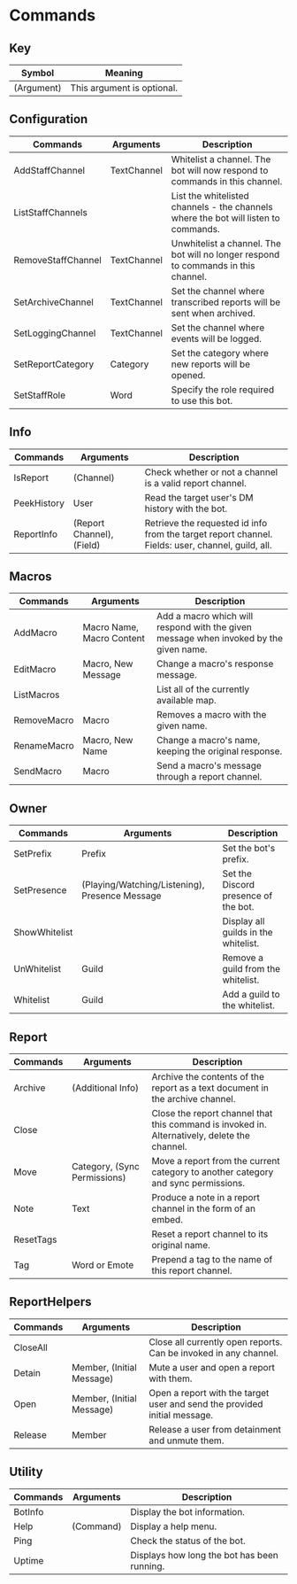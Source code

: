 # Commands

## Key
| Symbol     | Meaning                    |
| ---------- | -------------------------- |
| (Argument) | This argument is optional. |

## Configuration
| Commands           | Arguments   | Description                                                                         |
| ------------------ | ----------- | ----------------------------------------------------------------------------------- |
| AddStaffChannel    | TextChannel | Whitelist a channel. The bot will now respond to commands in this channel.          |
| ListStaffChannels  | <none>      | List the whitelisted channels - the channels where the bot will listen to commands. |
| RemoveStaffChannel | TextChannel | Unwhitelist a channel. The bot will no longer respond to commands in this channel.  |
| SetArchiveChannel  | TextChannel | Set the channel where transcribed reports will be sent when archived.               |
| SetLoggingChannel  | TextChannel | Set the channel where events will be logged.                                        |
| SetReportCategory  | Category    | Set the category where new reports will be opened.                                  |
| SetStaffRole       | Word        | Specify the role required to use this bot.                                          |

## Info
| Commands    | Arguments                 | Description                                                                                       |
| ----------- | ------------------------- | ------------------------------------------------------------------------------------------------- |
| IsReport    | (Channel)                 | Check whether or not a channel is a valid report channel.                                         |
| PeekHistory | User                      | Read the target user's DM history with the bot.                                                   |
| ReportInfo  | (Report Channel), (Field) | Retrieve the requested id info from the target report channel. Fields: user, channel, guild, all. |

## Macros
| Commands    | Arguments                 | Description                                                                           |
| ----------- | ------------------------- | ------------------------------------------------------------------------------------- |
| AddMacro    | Macro Name, Macro Content | Add a macro which will respond with the given message when invoked by the given name. |
| EditMacro   | Macro, New Message        | Change a macro's response message.                                                    |
| ListMacros  | <none>                    | List all of the currently available map.                                              |
| RemoveMacro | Macro                     | Removes a macro with the given name.                                                  |
| RenameMacro | Macro, New Name           | Change a macro's name, keeping the original response.                                 |
| SendMacro   | Macro                     | Send a macro's message through a report channel.                                      |

## Owner
| Commands      | Arguments                                      | Description                          |
| ------------- | ---------------------------------------------- | ------------------------------------ |
| SetPrefix     | Prefix                                         | Set the bot's prefix.                |
| SetPresence   | (Playing/Watching/Listening), Presence Message | Set the Discord presence of the bot. |
| ShowWhitelist | <none>                                         | Display all guilds in the whitelist. |
| UnWhitelist   | Guild                                          | Remove a guild from the whitelist.   |
| Whitelist     | Guild                                          | Add a guild to the whitelist.        |

## Report
| Commands  | Arguments                    | Description                                                                                  |
| --------- | ---------------------------- | -------------------------------------------------------------------------------------------- |
| Archive   | (Additional Info)            | Archive the contents of the report as a text document in the archive channel.                |
| Close     | <none>                       | Close the report channel that this command is invoked in. Alternatively, delete the channel. |
| Move      | Category, (Sync Permissions) | Move a report from the current category to another category and sync permissions.            |
| Note      | Text                         | Produce a note in a report channel in the form of an embed.                                  |
| ResetTags | <none>                       | Reset a report channel to its original name.                                                 |
| Tag       | Word or Emote                | Prepend a tag to the name of this report channel.                                            |

## ReportHelpers
| Commands | Arguments                 | Description                                                               |
| -------- | ------------------------- | ------------------------------------------------------------------------- |
| CloseAll | <none>                    | Close all currently open reports. Can be invoked in any channel.          |
| Detain   | Member, (Initial Message) | Mute a user and open a report with them.                                  |
| Open     | Member, (Initial Message) | Open a report with the target user and send the provided initial message. |
| Release  | Member                    | Release a user from detainment and unmute them.                           |

## Utility
| Commands | Arguments | Description                                 |
| -------- | --------- | ------------------------------------------- |
| BotInfo  | <none>    | Display the bot information.                |
| Help     | (Command) | Display a help menu.                        |
| Ping     | <none>    | Check the status of the bot.                |
| Uptime   | <none>    | Displays how long the bot has been running. |

